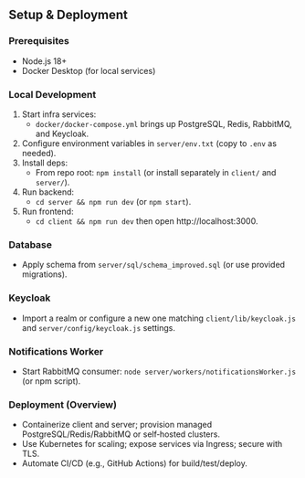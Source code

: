 ## Setup & Deployment

### Prerequisites

- Node.js 18+
- Docker Desktop (for local services)

### Local Development

1. Start infra services:
   - `docker/docker-compose.yml` brings up PostgreSQL, Redis, RabbitMQ, and Keycloak.
2. Configure environment variables in `server/env.txt` (copy to `.env` as needed).
3. Install deps:
   - From repo root: `npm install` (or install separately in `client/` and `server/`).
4. Run backend:
   - `cd server && npm run dev` (or `npm start`).
5. Run frontend:
   - `cd client && npm run dev` then open http://localhost:3000.

### Database

- Apply schema from `server/sql/schema_improved.sql` (or use provided migrations).

### Keycloak

- Import a realm or configure a new one matching `client/lib/keycloak.js` and `server/config/keycloak.js` settings.

### Notifications Worker

- Start RabbitMQ consumer: `node server/workers/notificationsWorker.js` (or npm script).

### Deployment (Overview)

- Containerize client and server; provision managed PostgreSQL/Redis/RabbitMQ or self‑hosted clusters.
- Use Kubernetes for scaling; expose services via Ingress; secure with TLS.
- Automate CI/CD (e.g., GitHub Actions) for build/test/deploy.


